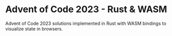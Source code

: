 # Advent of Code 2023 - Rust & WASM

Advent of Code 2023 solutions implemented in Rust with WASM bindings to
visualize state in browsers.
